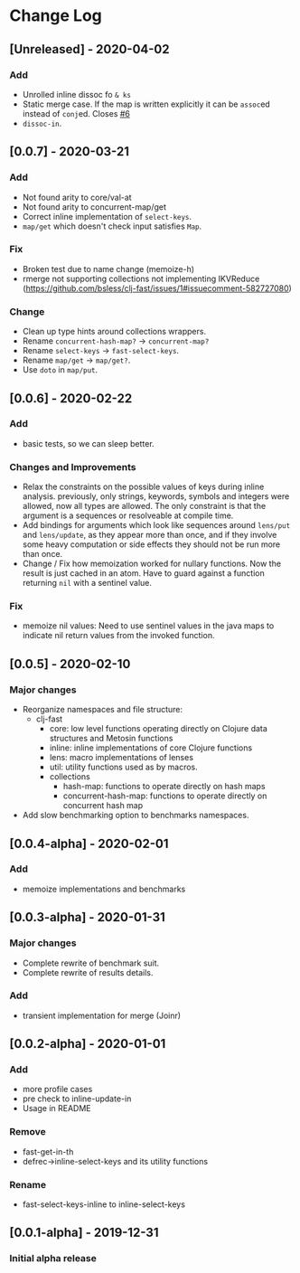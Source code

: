 # Change Log

## [Unreleased] - 2020-04-02

### Add

- Unrolled inline dissoc fo `& ks`
- Static merge case. If the map is written explicitly it can be
  `assoc`ed instead of `conj`ed. Closes
  [#6](https://github.com/bsless/clj-fast/issues/6)
- `dissoc-in`.

## [0.0.7] - 2020-03-21

### Add

- Not found arity to core/val-at
- Not found arity to concurrent-map/get
- Correct inline implementation of `select-keys`.
- `map/get` which doesn't check input satisfies `Map`.

### Fix

- Broken test due to name change (memoize-h)
- rmerge not supporting collections not implementing IKVReduce (https://github.com/bsless/clj-fast/issues/1#issuecomment-582727080)

### Change

- Clean up type hints around collections wrappers.
- Rename `concurrent-hash-map?` -> `concurrent-map?`
- Rename `select-keys` -> `fast-select-keys`.
- Rename `map/get` -> `map/get?`.
- Use `doto` in `map/put`.

## [0.0.6] - 2020-02-22

### Add

- basic tests, so we can sleep better.

### Changes and Improvements

- Relax the constraints on the possible values of keys during inline
  analysis. previously, only strings, keywords, symbols and integers
  were allowed, now all types are allowed. The only constraint is that
  the argument is a sequences or resolveable at compile time.
- Add bindings for arguments which look like sequences around `lens/put`
  and `lens/update`, as they appear more than once, and if they involve
  some heavy computation or side effects they should not be run more
  than once.
- Change / Fix how memoization worked for nullary functions. Now the
  result is just cached in an atom. Have to guard against a function
  returning `nil` with a sentinel value.

### Fix

- memoize nil values: Need to use sentinel values in the java maps to
  indicate nil return values from the invoked function.


## [0.0.5] - 2020-02-10

### Major changes

- Reorganize namespaces and file structure:
  - clj-fast
    - core: low level functions operating directly on Clojure data
      structures and Metosin functions
    - inline: inline implementations of core Clojure functions
    - lens: macro implementations of lenses
    - util: utility functions used as by macros.
    - collections
      - hash-map: functions to operate directly on hash maps
      - concurrent-hash-map: functions to operate directly on concurrent hash map
- Add slow benchmarking option to benchmarks namespaces.

## [0.0.4-alpha] - 2020-02-01

### Add

- memoize implementations and benchmarks

## [0.0.3-alpha] - 2020-01-31

### Major changes

- Complete rewrite of benchmark suit.
- Complete rewrite of results details.

### Add

- transient implementation for merge (Joinr)

## [0.0.2-alpha] - 2020-01-01

### Add

- more profile cases
- pre check to inline-update-in
- Usage in README

### Remove

- fast-get-in-th
- defrec->inline-select-keys and its utility functions

### Rename

- fast-select-keys-inline to inline-select-keys

## [0.0.1-alpha] - 2019-12-31

### Initial alpha release
